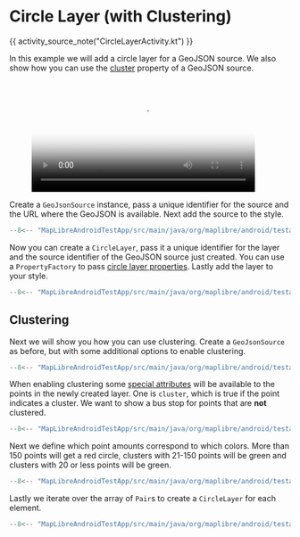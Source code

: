 # Circle Layer (with Clustering)

{{ activity_source_note("CircleLayerActivity.kt") }}

In this example we will add a circle layer for a GeoJSON source. We also show how you can use the [cluster](https://maplibre.org/maplibre-style-spec/sources/#cluster) property of a GeoJSON source.

<figure markdown="span">
  <video controls width="400" poster="{{ s3_url("circle_layer_cluster_thumbnail.jpg") }}" >
    <source src="{{ s3_url("circle_layer_cluster.mp4") }}" />
  </video>
</figure>

Create a `GeoJsonSource` instance, pass a unique identifier for the source and the URL where the GeoJSON is available. Next add the source to the style.

```kotlin title="Setting up the GeoJSON source"
--8<-- "MapLibreAndroidTestApp/src/main/java/org/maplibre/android/testapp/activity/style/CircleLayerActivity.kt:addBusStopSource"
```

Now you can create a `CircleLayer`, pass it a unique identifier for the layer and the source identifier of the GeoJSON source just created. You can use a `PropertyFactory` to pass [circle layer properties](https://maplibre.org/maplibre-style-spec/layers/#circle). Lastly add the layer to your style.

```kotlin title="Create circle layer a small orange circle for each bus stop"
--8<-- "MapLibreAndroidTestApp/src/main/java/org/maplibre/android/testapp/activity/style/CircleLayerActivity.kt:addBusStopCircleLayer"
```

## Clustering

Next we will show you how you can use clustering. Create a `GeoJsonSource` as before, but with some additional options to enable clustering.

```kotlin title="Setting up the clustered GeoJSON source"
--8<-- "MapLibreAndroidTestApp/src/main/java/org/maplibre/android/testapp/activity/style/CircleLayerActivity.kt:addClusteredSource"
```

When enabling clustering some [special attributes](https://maplibre.org/maplibre-style-spec/sources/#cluster) will be available to the points in the newly created layer. One is `cluster`, which is true if the point indicates a cluster. We want to show a bus stop for points that are **not** clustered.

```kotlin title="Add a symbol layers for points that are not clustered"
--8<-- "MapLibreAndroidTestApp/src/main/java/org/maplibre/android/testapp/activity/style/CircleLayerActivity.kt:unclusteredLayer"
```

Next we define which point amounts correspond to which colors. More than 150 points will get a red circle, clusters with 21-150 points will be green and clusters with 20 or less points will be green.

```kotlin title="Define different colors for different point amounts"
--8<-- "MapLibreAndroidTestApp/src/main/java/org/maplibre/android/testapp/activity/style/CircleLayerActivity.kt:clusteredCircleLayers"
```

Lastly we iterate over the array of `Pair`s to create a `CircleLayer` for each element.

```kotlin title="Add different circle layers for clusters of different point amounts"
--8<-- "MapLibreAndroidTestApp/src/main/java/org/maplibre/android/testapp/activity/style/CircleLayerActivity.kt:clusteredCircleLayersLoop"
```